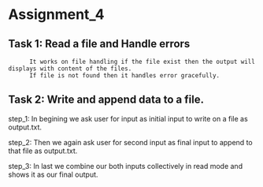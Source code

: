 # Assignment_4
## Task 1: Read a file and Handle errors 
          It works on file handling if the file exist then the output will displays with content of the files.
          If file is not found then it handles error gracefully.

## Task 2: Write and append data to a file.
   step_1: In begining we ask user for input as initial input to write on a file as output.txt.
   
   step_2: Then we again ask user for second input as final input to append to that  file as output.txt.
   
   step_3: In last we combine our both inputs collectively in read mode and shows it as our final output.
